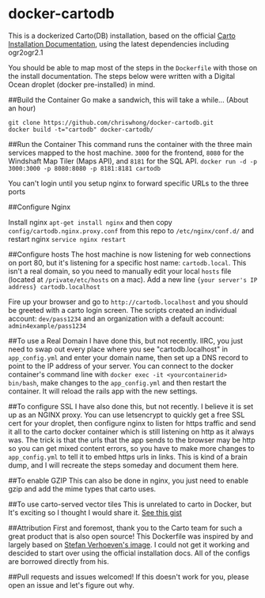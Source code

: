 # docker-cartodb
This is a dockerized Carto(DB) installation, based on the official [Carto Installation Documentation](http://cartodb.readthedocs.io/en/latest/install.html), using the latest dependencies including ogr2ogr2.1

You should be able to map most of the steps in the `Dockerfile` with those on the install documentation. The steps below were written with a Digital Ocean droplet (docker pre-installed) in mind.

##Build the Container
Go make a sandwich, this will take a while... (About an hour)
```
git clone https://github.com/chriswhong/docker-cartodb.git
docker build -t="cartodb" docker-cartodb/
```
##Run the Container
This command runs the container with the three main services mapped to the host machine.  `3000` for the frontend, `8080` for the Windshaft Map Tiler (Maps API), and `8181` for the SQL API.
`docker run -d -p 3000:3000 -p 8080:8080 -p 8181:8181 cartodb`

You can't login until you setup nginx to forward specific URLs to the three ports

##Configure Nginx

Install nginx `apt-get install nginx` and then copy `config/cartodb.nginx.proxy.conf` from this repo to `/etc/nginx/conf.d/` and restart nginx `service nginx restart`

##Configure hosts
The host machine is now listening for web connections on port 80, but it's listening for a specific host name: `cartodb.local`.  This isn't a real domain, so you need to manually edit your local `hosts` file (located at `/private/etc/hosts` on a mac).  Add a new line `{your server's IP address} cartodb.localhost`

Fire up your browser and go to `http://cartodb.localhost` and you should be greeted with a carto login screen.
The scripts created an individual account:  `dev/pass1234`
and an organization with a default account: `admin4example/pass1234`

##To use a Real Domain
I have done this, but not recently.  IIRC, you just need to swap out every place where you see "cartodb.localhost" in `app_config.yml` and enter your domain name, then set up a DNS record to point to the IP address of your server.  You can connect to the docker container's command line with `docker exec -it <yourcontainerid> bin/bash`, make changes to the `app_config.yml` and then restart the container.  It will reload the rails app with the new settings.

##To configure SSL
I have also done this, but not recently.  I believe it is set up as an NGINX proxy.  You can use letsencrypt to quickly get a free SSL cert for your droplet, then configure nginx to listen for https traffic and send it all to the carto docker container which is still listening on http as it always was.  The trick is that the urls that the app sends to the browser may be http so you can get mixed content errors, so you have to make more changes to `app_config.yml` to tell it to embed https urls in links.  This is kind of a brain dump, and I will recreate the steps someday and document them here.

##To enable GZIP
This can also be done in nginx, you just need to enable gzip and add the mime types that carto uses.  

##To use carto-served vector tiles
This is unrelated to carto in Docker, but It's exciting so I thought I would share it.  [See this gist](http://bl.ocks.org/chriswhong/2695b75fd1936bd034df83c91738648d) 

##Attribution
First and foremost, thank you to the Carto team for such a great product that is also open source!
This Dockerfile was inspired by and largely based on [Stefan Verhoeven's image](https://github.com/sverhoeven/docker-cartodb). I could not get it working and descided to start over using the official installation docs.  All of the configs are borrowed directly from his. 

##Pull requests and issues welcomed!
If this doesn't work for you, please open an issue and let's figure out why.
